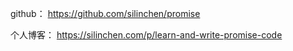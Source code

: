github： https://github.com/silinchen/promise

个人博客：  https://silinchen.com/p/learn-and-write-promise-code